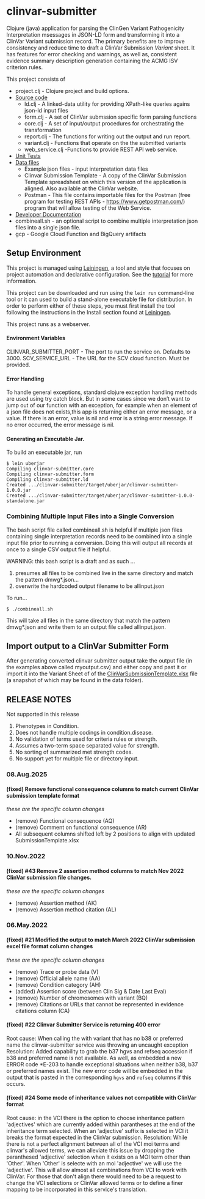 # clinvar-submitter

Clojure (java) application for parsing the ClinGen Variant Pathogenicity Interpretation msessages in JSON-LD form and transforming it into a ClinVar Variant submission record. The primary benefits are to improve consistency and reduce time to draft a ClinVar Submission *Variant* sheet. It has features for error checking and warnings, as well as, consistent evidence summary description generation containing the ACMG ISV criterion rules. 

This project consists of

* project.clj - Clojure project and build options.
* [Source code](src) 
  * ld.clj - A linked-data utility for providing XPath-like queries agains json-ld input files
  * form.clj - A set of ClinVar submssion specific form parsing functions 
  * core.clj - A set of input/output procedures for orchestrating the transformation
  * report.clj - The functions for writing out the output and run report.
  * variant.clj - Functions that operate on the the submitted variants
  * web_service.clj -Functions to provide REST API web service.
* [Unit Tests](test/clinvar-submitter) 
* [Data files](data)
  * Example json files - input interpretation data files 
  * Clinvar Submission Template - A copy of the ClinVar Submission Template spreadsheet on which this version of the application is aligned. Also available at the ClinVar website.
  * Postman - This file contains importable files for the Postman (free program for testing REST APIs - https://www.getpostman.com/) program that will allow testing of the Web Service.
* [Developer Documentation](doc)
* combineall.sh - an optional script to combine multiple interpretation json files into a single json file. 
* gcp - Google Cloud Function and BigQuery artifacts

## Setup Environment
This project is managed using [Leiningen](https://leiningen.org/), a tool and style that focuses on project automation and declarative configuration.  See the [tutorial](https://github.com/technomancy/leiningen/blob/stable/doc/TUTORIAL.md) for more information.

This project can be downloaded and run using the `lein run` command-line tool or it can used to build a stand-alone executable file for distribution. In order to perform either of these steps, you must first install the tool following the instructions in the Install section found at [Leiningen](https://leiningen.org/). 

This project runs as a webserver.

#### Environment Variables
CLINVAR_SUBMITTER_PORT - The port to run the service on. Defaults to 3000.
SCV_SERVICE_URL - The URL for the SCV cloud function. Must be provided. 


#### Error Handling
To handle general exceptions, standard clojure exception handling methods are used using try catch block.
But in some cases since we don’t want to jump out of our function with an exception, for example when an element of a json file does not exists,this app is returning either an error message, or a value. If there is an error, value is nil and error is a string error message. If no error occurred, the error message is nil.

#### Generating an Executable Jar.
To build an executable jar, run

```
$ lein uberjar
Compiling clinvar-submitter.core
Compiling clinvar-submitter.form
Compiling clinvar-submitter.ld
Created .../clinvar-submitter/target/uberjar/clinvar-submitter-1.0.0.jar
Created .../clinvar-submitter/target/uberjar/clinvar-submitter-1.0.0-standalone.jar
```

### Combining Multiple Input Files into a Single Conversion
The bash script file called combineall.sh is helpful if multiple json files containing single
interpretation records need to be combined into a single input file prior to running a 
conversion. Doing this will output all records at once to a single CSV output file if helpful.

WARNING: this bash script is a draft and as such ...
1. presumes all files to be combined live in the same directory and match the pattern dmwg*.json...
2. overwrite the hardcoded output filename to be allinput.json

To run...
```
$ ./combineall.sh
````
This will take all files in the same directory that match the pattern dmwg*.json and
write them to an output file called allinput.json.

## Import output to a ClinVar Submitter Form
After generating converted clinvar submitter output take the output file (in the examples above called myoutput.csv)
and either copy and past it or import it into the Variant Sheet of of the [ClinVarSubmissionTemplate.xlsx](ftp://ftp.ncbi.nlm.nih.gov/pub/clinvar/submission_templates/SubmissionTemplate.xlsx) file 
(a snapshot of which may be found in the data folder). 

## RELEASE NOTES 
Not supported in this release
1.	Phenotypes in Condition.
2.	Does not handle multiple codings in condition.disease.
3.	No validation of terms used for criteria rules or strength. 
4.	Assumes a two-term space separated value for strength.
5.	No sorting of summarized met strength codes.
6.  No support yet for multiple file or directory input.

### 08.Aug.2025
#### (fixed) Remove functional consequence columns to match current ClinVar submission template format
*these are the specific column changes*
* (remove) Functional consequence (AQ)
* (remove) Comment on functional consequence (AR)
* All subsequent columns shifted left by 2 positions to align with updated SubmissionTemplate.xlsx

### 10.Nov.2022
#### (fixed) #43 Remove 2 assertion method columns to match Nov 2022 ClinVar submission file changes.
*these are the specific column changes*
* (remove) Assertion method (AK)
* (remove) Assertion method citation (AL)

### 06.May.2022
#### (fixed) #21 Modified the output to match March 2022 ClinVar submission excel file format column changes
*these are the specific column changes*
* (remove) Trace or probe data (V)
* (remove) Official allele name (AA)
* (remove) Condition category (AH)
* (added) Assertion score  (between Clin Sig & Date Last Eval)
* (remove) Number of chromosomes with variant (BQ)
* (remove) Citations or URLs that cannot be represented in evidence citations column (CA)
#### (fixed) #22 Clinvar Submitter Service is returning 400 error
Root cause: When calling the with variant that has no b38 or preferred name the clinvar-submitter service was throwing an uncaught exception
Resolution: Added capability to grab the b37 hgvs and refseq accession if b38 and preferred name is not available. As well, as embedded a new ERROR code *E-203 to handle exceptional situations when neither b38, b37 or preferred names exist. The new error code will be embedded in the output that is pasted in the corresponding `hgvs` and `refseq` columns if this occurs.
#### (fixed) #24 Some mode of inheritance values not compatible with ClinVar format
Root cause: in the VCI there is the option to choose inheritance pattern 'adjectives' which are currently added within parantheses at the end of the inheritance term selected. When an 'adjective' suffix is selected in VCI
it breaks the format expected in the ClinVar submission. 
Resolution: While there is not a perfect alignment between all of the VCI moi terms and clinvar's allowed terms, we can alleviate this issue by dropping the paranthesed 'adjective' selection when it exists on a MOI term other than 'Other'. When 'Other' is selecte with an moi 'adjective' we will use the 'adjective'. This will allow almost all combinations from VCI to work with ClinVar. For those that don't align there would need to be a request to change the VCI selections or ClinVar allowed terms or to define a finer mapping to be incorporated in this service's translation.
